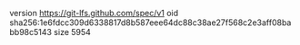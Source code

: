 version https://git-lfs.github.com/spec/v1
oid sha256:1e6fdcc309d6338817d8b587eee64dc88c38ae27f568c2e3aff08babb98c5143
size 5954
